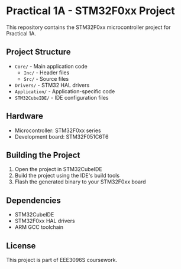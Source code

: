 # Practical 1A - STM32F0xx Project

This repository contains the STM32F0xx microcontroller project for Practical 1A.

## Project Structure

- `Core/` - Main application code
  - `Inc/` - Header files
  - `Src/` - Source files
- `Drivers/` - STM32 HAL drivers
- `Application/` - Application-specific code
- `STM32CubeIDE/` - IDE configuration files

## Hardware

- Microcontroller: STM32F0xx series
- Development board: STM32F051C6T6

## Building the Project

1. Open the project in STM32CubeIDE
2. Build the project using the IDE's build tools
3. Flash the generated binary to your STM32F0xx board

## Dependencies

- STM32CubeIDE
- STM32F0xx HAL drivers
- ARM GCC toolchain

## License

This project is part of EEE3096S coursework. 